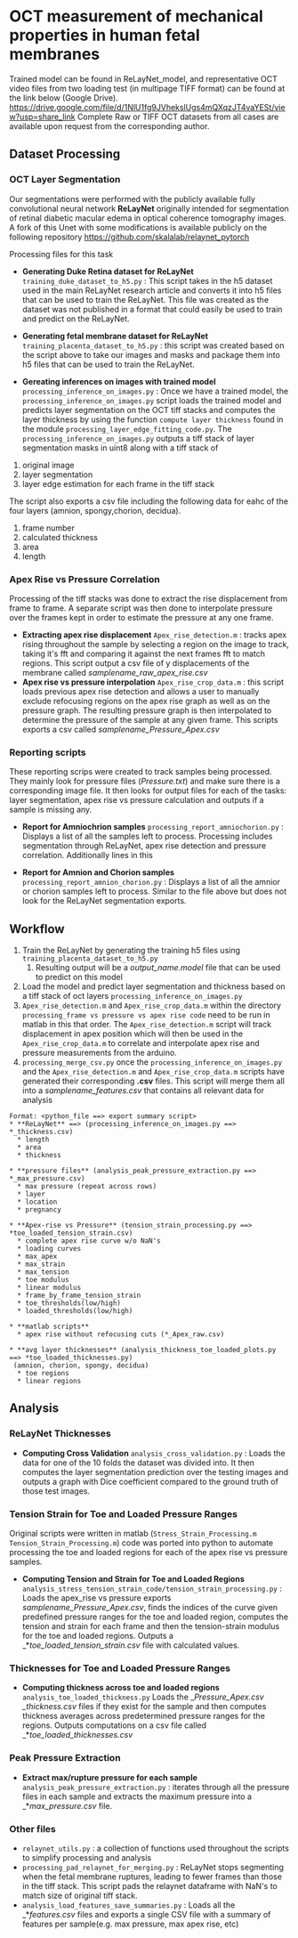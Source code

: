 # OCT measurement of mechanical properties in human fetal membranes

Trained model can be found in ReLayNet_model, and representative OCT video files from two loading test (in multipage TIFF format) can be found at the link below (Google Drive). 
https://drive.google.com/file/d/1NlU1fg9JVhekslUgs4mQXqzJT4vaYESt/view?usp=share_link
Complete Raw or TIFF OCT datasets from all cases are available upon request from the corresponding author.

## Dataset Processing 

### OCT Layer Segmentation

Our segmentations were performed  with the publicly available fully convolutional neural network **ReLayNet** originally intended for segmentation of retinal diabetic macular edema in optical coherence tomography images. A fork of this Unet with some modifications is available publicly on the following repository
https://github.com/skalalab/relaynet_pytorch

Processing files for this task

* **Generating Duke Retina dataset for ReLayNet**  `training_duke_dataset_to_h5.py` :  This script takes in the h5 dataset used in the main ReLayNet research article and converts it into h5 files that can be used to train the ReLayNet. This file was created as the dataset was not published in a format that could easily be used to train and predict on the ReLayNet.

* **Generating fetal membrane dataset for ReLayNet** `training_placenta_dataset_to_h5.py` : this script was created based on the script above to take our images and masks and package them into h5 files that can be used to train the ReLayNet. 


* **Gereating inferences on images with trained model** `processing_inference_on_images.py` : Once we have a trained model, the `processing_inference_on_images.py` script loads the trained model and predicts layer segmentation on the OCT tiff stacks and computes the layer thickness by using the function `compute layer thickness` found in the module `processing_layer_edge_fitting_code.py`. The `processing_inference_on_images.py` outputs a tiff stack of layer segmentation masks in uint8 along with a tiff stack of 
1) original image 
2) layer segmentation 
3) layer edge estimation for each frame in the tiff stack

The script also exports a csv file including the following data for eahc of the four layers (amnion, spongy,chorion, decidua).
  1) frame number 
  2) calculated thickness 
  3) area
  4) length

### Apex Rise vs Pressure Correlation

Processing of the tiff stacks was done to extract the rise displacement from frame to frame. A separate script was then done to interpolate pressure over the frames kept in order to estimate the pressure at any one frame.

* **Extracting apex rise displacement** `Apex_rise_detection.m` : tracks apex rising throughout the sample by selecting a region on the image to track, taking it's fft and comparing it against the next frames fft to match regions. This script output a csv file of y displacements of the membrane called _samplename_raw_apex_rise.csv_
* **Apex rise vs pressure interpolation** `Apex_rise_crop_data.m` : this script loads previous apex rise detection and allows a user to  manually exclude refocusing regions on the apex rise graph as well as on the pressure graph. The resulting pressure graph is then interpolated to determine the pressure of the sample at any given frame. This scripts exports a csv called _samplename_Pressure_Apex.csv_
  
### Reporting scripts

These reporting scrips were created to track samples being processed. They mainly look for pressure files (_Pressure.txt_) and make sure there is a corresponding image file. It then looks for output files for each of the tasks: layer segmentation, apex rise vs pressure calculation and outputs if a sample is missing any. 

* **Report for Amniochrion samples** `processing_report_amniochorion.py` : Displays a list of all the samples left to process. Processing includes segmentation through ReLayNet, apex rise detection and pressure correlation. Additionally lines in this 
   
* **Report for Amnion and Chorion samples** `processing_report_amnion_chorion.py` : Displays a list of all the amnior or chorion samples left to process. Similar to the file above but does not look for the ReLayNet segmentation exports.

## Workflow 

 1. Train the ReLayNet by generating the training h5 files using `training_placenta_dataset_to_h5.py`
    1. Resulting output will be a _output_name.model_ file that can be used to predict on this model
 2. Load the model and predict layer segmentation and thickness based on a tiff stack of oct layers `processing_inference_on_images.py`
 3. `Apex_rise_detection.m` and `Apex_rise_crop_data.m` within the directory `processing_frame vs pressure vs apex rise code` need to be run in matlab in this that order. The `Apex_rise_detection.m` script will track displacement in apex position which will then be used in the  `Apex_rise_crop_data.m` to correlate and interpolate apex rise and pressure measurements from the arduino.
1. `processing_merge_csv.py` once the `processing_inference_on_images.py` and the `Apex_rise_detection.m` and `Apex_rise_crop_data.m` scripts have generated their corresponding **.csv** files. This script will merge them all into a _samplename_features.csv_ that contains all relevant data for analysis


```
Format: <python_file ==> export summary script>
* **ReLayNet** ==> (processing_inference_on_images.py ==> *_thickness.csv)
  * length
  * area 
  * thickness

* **pressure files** (analysis_peak_pressure_extraction.py ==> *_max_pressure.csv)
  * max pressure (repeat across rows)
  * layer
  * location
  * pregnancy

* **Apex-rise vs Pressure** (tension_strain_processing.py ==> *toe_loaded_tension_strain.csv)
  * complete apex rise curve w/o NaN's  
  * loading curves
  * max_apex
  * max_strain
  * max_tension
  * toe modulus
  * linear modulus
  * frame_by_frame_tension_strain
  * toe_thresholds(low/high)
  * loaded_thresholds(low/high)

* **matlab scripts**
  * apex rise without refocusing cuts (*_Apex_raw.csv)

* **avg layer thicknesses** (analysis_thickness_toe_loaded_plots.py ==> *toe_loaded_thicknesses.py) 
 (amnion, chorion, spongy, decidua)
  * toe regions
  * linear regions
```

## Analysis 

### ReLayNet Thicknesses

* **Computing Cross Validation** `analysis_cross_validation.py` : Loads the data for one of the 10 folds the dataset was divided into. It then computes the layer segmentation prediction over the testing images and outputs a graph with Dice coefficient compared to the ground truth of those test images.


### Tension Strain for Toe and Loaded Pressure Ranges 
Original scripts were written in matlab (`Stress_Strain_Processing.m` `Tension_Strain_Processing.m`) code was ported into python to automate processing the toe and loaded regions for each of the apex rise vs pressure samples.

* **Computing Tension and Strain for Toe and Loaded Regions** `analysis_stress_tension_strain_code/tension_strain_processing.py` : Loads the apex_rise vs pressure exports _samplename_Pressure_Apex.csv_, finds the indices of the curve given predefined pressure ranges for the toe and loaded region, computes the tension and strain for each frame and then the tension-strain modulus for the toe and loaded regions. Outputs a _*_toe_loaded_tension_strain.csv_ file with calculated values.

### Thicknesses for Toe and Loaded Pressure Ranges 

* **Computing thickness across toe and loaded regions** `analysis_toe_loaded_thickness.py` Loads the _*_Pressure_Apex.csv_ _*_thickness.csv_ files if they exist for the sample and then computes thickness averages across predetermined pressure ranges for the regions. Outputs computations on a csv file called _*_toe_loaded_thicknesses.csv_

### Peak Pressure Extraction

* **Extract max/rupture pressure for each sample** `analysis_peak_pressure_extraction.py` : iterates through all the pressure files in each sample and extracts the maximum pressure  into a _*_max_pressure.csv_ file.



### Other files

* `relaynet_utils.py` : a collection of functions used throughout the scripts to simplify processing and analysis
* `processing_pad_relaynet_for_merging.py` : ReLayNet stops segmenting when the fetal membrane ruptures, leading to fewer frames than those in the tiff stack. This script pads the relaynet dataframe with NaN's to match size of original tiff stack. 
* `analysis_load_features_save_summaries.py` : Loads all the _*_features.csv_ files and exports a single CSV file with a summary of features per sample(e.g. max pressure, max apex rise, etc)
